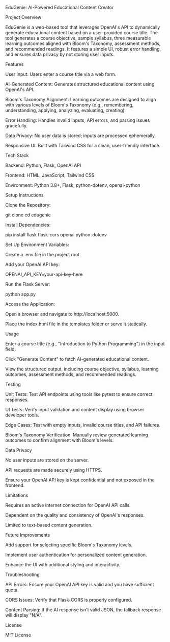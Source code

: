 EduGenie: AI-Powered Educational Content Creator

Project Overview

EduGenie is a web-based tool that leverages OpenAI's API to dynamically generate educational content based on a user-provided course title. The tool generates a course objective, sample syllabus, three measurable learning outcomes aligned with Bloom's Taxonomy, assessment methods, and recommended readings. It features a simple UI, robust error handling, and ensures data privacy by not storing user inputs.

Features





User Input: Users enter a course title via a web form.



AI-Generated Content: Generates structured educational content using OpenAI's API.



Bloom's Taxonomy Alignment: Learning outcomes are designed to align with various levels of Bloom's Taxonomy (e.g., remembering, understanding, applying, analyzing, evaluating, creating).



Error Handling: Handles invalid inputs, API errors, and parsing issues gracefully.



Data Privacy: No user data is stored; inputs are processed ephemerally.



Responsive UI: Built with Tailwind CSS for a clean, user-friendly interface.

Tech Stack





Backend: Python, Flask, OpenAI API



Frontend: HTML, JavaScript, Tailwind CSS



Environment: Python 3.8+, Flask, python-dotenv, openai-python

Setup Instructions





Clone the Repository:

git clone <repository-url>
cd edugenie



Install Dependencies:

pip install flask flask-cors openai python-dotenv



Set Up Environment Variables:





Create a .env file in the project root.



Add your OpenAI API key:

OPENAI_API_KEY=your-api-key-here



Run the Flask Server:

python app.py



Access the Application:





Open a browser and navigate to http://localhost:5000.



Place the index.html file in the templates folder or serve it statically.

Usage





Enter a course title (e.g., "Introduction to Python Programming") in the input field.



Click "Generate Content" to fetch AI-generated educational content.



View the structured output, including course objective, syllabus, learning outcomes, assessment methods, and recommended readings.

Testing





Unit Tests: Test API endpoints using tools like pytest to ensure correct responses.



UI Tests: Verify input validation and content display using browser developer tools.



Edge Cases: Test with empty inputs, invalid course titles, and API failures.



Bloom's Taxonomy Verification: Manually review generated learning outcomes to confirm alignment with Bloom's levels.

Data Privacy





No user inputs are stored on the server.



API requests are made securely using HTTPS.



Ensure your OpenAI API key is kept confidential and not exposed in the frontend.

Limitations





Requires an active internet connection for OpenAI API calls.



Dependent on the quality and consistency of OpenAI's responses.



Limited to text-based content generation.

Future Improvements





Add support for selecting specific Bloom's Taxonomy levels.



Implement user authentication for personalized content generation.



Enhance the UI with additional styling and interactivity.

Troubleshooting





API Errors: Ensure your OpenAI API key is valid and you have sufficient quota.



CORS Issues: Verify that Flask-CORS is properly configured.



Content Parsing: If the AI response isn't valid JSON, the fallback response will display "N/A".

License

MIT License